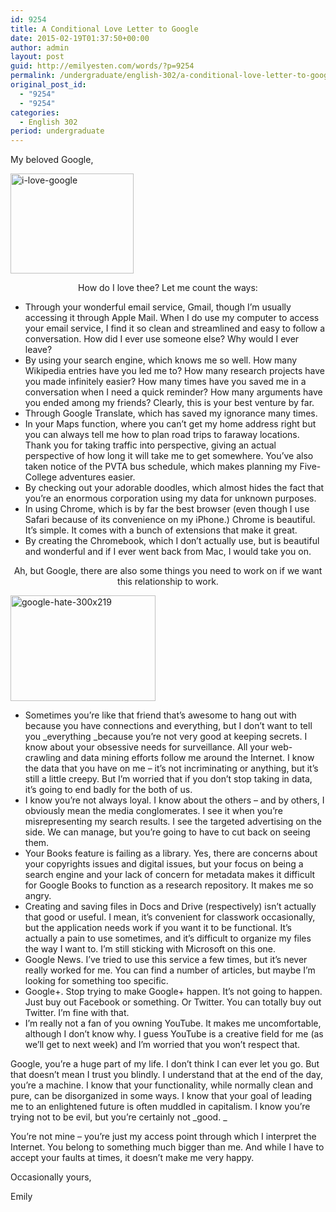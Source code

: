 ```yaml
---
id: 9254
title: A Conditional Love Letter to Google
date: 2015-02-19T01:37:50+00:00
author: admin
layout: post
guid: http://emilyesten.com/words/?p=9254
permalink: /undergraduate/english-302/a-conditional-love-letter-to-google/
original_post_id:
  - "9254"
  - "9254"
categories:
  - English 302
period: undergraduate
---
```

My beloved Google,

[<img class="alignnone size-full wp-image-2941 aligncenter" src="https://i2.wp.com/blogs.umass.edu/english302-russworm/files/2015/02/i-love-google.gif?resize=197%2C160" alt="i-love-google" width="197" height="160" data-recalc-dims="1" />](https://i2.wp.com/blogs.umass.edu/english302-russworm/files/2015/02/i-love-google.gif)

<p style="text-align:center;">
  How do I love thee? Let me count the ways:
</p>

  * Through your wonderful email service, Gmail, though I’m usually accessing it through Apple Mail. When I do use my computer to access your email service, I find it so clean and streamlined and easy to follow a conversation. How did I ever use someone else? Why would I ever leave?
  * By using your search engine, which knows me so well. How many Wikipedia entries have you led me to? How many research projects have you made infinitely easier? How many times have you saved me in a conversation when I need a quick reminder? How many arguments have you ended among my friends? Clearly, this is your best venture by far.
  * Through Google Translate, which has saved my ignorance many times.
  * In your Maps function, where you can’t get my home address right but you can always tell me how to plan road trips to faraway locations. Thank you for taking traffic into perspective, giving an actual perspective of how long it will take me to get somewhere. You’ve also taken notice of the PVTA bus schedule, which makes planning my Five-College adventures easier.
  * By checking out your adorable doodles, which almost hides the fact that you’re an enormous corporation using my data for unknown purposes.
  * In using Chrome, which is by far the best browser (even though I use Safari because of its convenience on my iPhone.) Chrome is beautiful. It&#8217;s simple. It comes with a bunch of extensions that make it great.
  * By creating the Chromebook, which I don’t actually use, but is beautiful and wonderful and if I ever went back from Mac, I would take you on.

<p style="text-align:center;">
  Ah, but Google, there are also some things you need to work on if we want this relationship to work.
</p>

[<img class=" wp-image-2939 aligncenter" src="https://i1.wp.com/blogs.umass.edu/english302-russworm/files/2015/02/google-hate-300x219-300x219.jpg?resize=232%2C169" alt="google-hate-300x219" width="232" height="169" data-recalc-dims="1" />](https://i1.wp.com/blogs.umass.edu/english302-russworm/files/2015/02/google-hate-300x219.jpg)

  * Sometimes you’re like that friend that’s awesome to hang out with because you have connections and everything, but I don’t want to tell you _everything _because you’re not very good at keeping secrets. I know about your obsessive needs for surveillance. All your web-crawling and data mining efforts follow me around the Internet. I know the data that you have on me – it’s not incriminating or anything, but it&#8217;s still a little creepy. But I&#8217;m worried that if you don&#8217;t stop taking in data, it&#8217;s going to end badly for the both of us.
  * I know you’re not always loyal. I know about the others &#8211; and by others, I obviously mean the media conglomerates. I see it when you&#8217;re misrepresenting my search results. I see the targeted advertising on the side. We can manage, but you&#8217;re going to have to cut back on seeing them.
  * Your Books feature is failing as a library. Yes, there are concerns about your copyrights issues and digital issues, but your focus on being a search engine and your lack of concern for metadata makes it difficult for Google Books to function as a research repository. It makes me so angry.
  * Creating and saving files in Docs and Drive (respectively) isn’t actually that good or useful. I mean, it’s convenient for classwork occasionally, but the application needs work if you want it to be functional. It’s actually a pain to use sometimes, and it’s difficult to organize my files the way I want to. I&#8217;m still sticking with Microsoft on this one.
  * Google News. I’ve tried to use this service a few times, but it’s never really worked for me. You can find a number of articles, but maybe I’m looking for something too specific.
  * Google+. Stop trying to make Google+ happen. It’s not going to happen. Just buy out Facebook or something. Or Twitter. You can totally buy out Twitter. I&#8217;m fine with that.
  * I’m really not a fan of you owning YouTube. It makes me uncomfortable, although I don&#8217;t know why. I guess YouTube is a creative field for me (as we&#8217;ll get to next week) and I&#8217;m worried that you won&#8217;t respect that.

Google, you&#8217;re a huge part of my life. I don&#8217;t think I can ever let you go. But that doesn&#8217;t mean I trust you blindly. I understand that at the end of the day, you&#8217;re a machine. I know that your functionality, while normally clean and pure, can be disorganized in some ways. I know that your goal of leading me to an enlightened future is often muddled in capitalism. I know you&#8217;re trying not to be evil, but you&#8217;re certainly not _good. _

You&#8217;re not mine &#8211; you&#8217;re just my access point through which I interpret the Internet. You belong to something much bigger than me. And while I have to accept your faults at times, it doesn&#8217;t make me very happy.

Occasionally yours,

Emily
